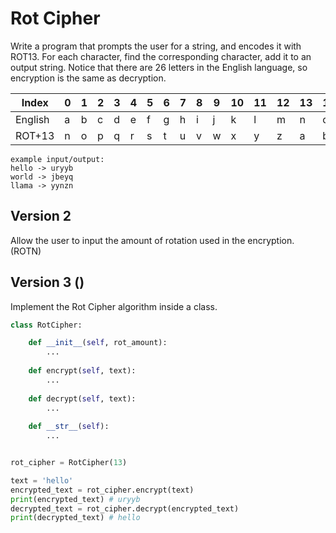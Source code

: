# Rot Cipher

Write a program that prompts the user for a string, and encodes it with ROT13. For each character, find the corresponding character, add it to an output string. Notice that there are 26 letters in the English language, so encryption is the same as decryption.


| Index   | 0| 1| 2| 3| 4| 5| 6| 7| 8| 9|10|11|12|13|14|15|16|17|18|19|20|21|22|23|24|25|
|---------|--|--|--|--|--|--|--|--|--|--|--|--|--|--|--|--|--|--|--|--|--|--|--|--|--|--|
| English | a| b| c| d| e| f| g| h| i| j| k| l| m| n| o| p| q| r| s| t| u| v| w| x| y| z|
| ROT+13  | n| o| p| q| r| s| t| u| v| w| x| y| z| a| b| c| d| e| f| g| h| i| j| k| l| m|

```
example input/output:
hello -> uryyb
world -> jbeyq
llama -> yynzn
```

## Version 2

Allow the user to input the amount of rotation used in the encryption. (ROTN)

## Version 3 ()

Implement the Rot Cipher algorithm inside a class.

```python
class RotCipher:

    def __init__(self, rot_amount):
        ...
    
    def encrypt(self, text):
        ...
    
    def decrypt(self, text):
        ...
    
    def __str__(self):
        ...


rot_cipher = RotCipher(13)

text = 'hello'
encrypted_text = rot_cipher.encrypt(text)
print(encrypted_text) # uryyb
decrypted_text = rot_cipher.decrypt(encrypted_text)
print(decrypted_text) # hello
```
